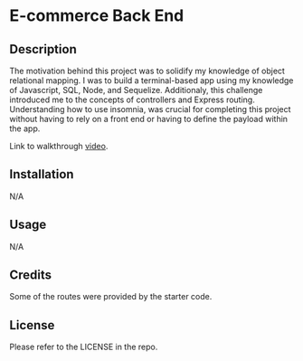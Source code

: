 # E-commerce Back End

## Description

The motivation behind this project was to solidify my knowledge of object relational mapping. I was to build a terminal-based app using my knowledge of Javascript, SQL, Node, and Sequelize. Additionaly, this challenge introduced me to the concepts of controllers and Express routing. Understanding how to use insomnia, was crucial for completing this project without having to rely on a front end or having to define the payload within the app.

Link to walkthrough [video](https://drive.google.com/file/d/1vt_b1JcoOq6Hrtaqzb1qfTn4-F5dchvi/view).


## Installation

N/A

## Usage

N/A

## Credits

Some of the routes were provided by the starter code.

## License

Please refer to the LICENSE in the repo.
